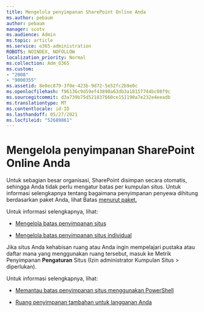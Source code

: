```yaml
---
title: Mengelola penyimpanan SharePoint Online Anda
ms.author: pebaum
author: pebaum
manager: scotv
ms.audience: Admin
ms.topic: article
ms.service: o365-administration
ROBOTS: NOINDEX, NOFOLLOW
localization_priority: Normal
ms.collection: Adm_O365
ms.custom:
- "2008"
- "9000355"
ms.assetid: 8e0ec879-3f0e-423b-9d72-5e52fc2b9e0c
ms.openlocfilehash: f96136c9d59ef43890a63db3a18157744bc08f9c
ms.sourcegitcommit: d3a739b75d521837660ce151190a7e232e4eeadb
ms.translationtype: MT
ms.contentlocale: id-ID
ms.lasthandoff: 05/27/2021
ms.locfileid: "52689861"
---
```

# <a name="manage-your-sharepoint-online-storage"></a>Mengelola penyimpanan SharePoint Online Anda

Untuk sebagian besar organisasi, SharePoint disimpan secara otomatis, sehingga Anda tidak perlu mengatur batas per kumpulan situs. Untuk informasi selengkapnya tentang bagaimana penyimpanan penyewa dihitung berdasarkan paket Anda, lihat Batas [menurut paket.](/office365/servicedescriptions/sharepoint-online-service-description/sharepoint-online-limits?redirectedfrom=MSDN#limits-by-plan)

Untuk informasi selengkapnya, lihat:

- [Mengelola batas penyimpanan situs](/sharepoint/manage-site-collection-storage-limits)

- [Mengelola batas penyimpanan situs individual](/sharepoint/manage-site-collection-storage-limits#manage-individual-site-storage-limits)

Jika situs Anda kehabisan ruang atau Anda ingin mempelajari pustaka atau daftar mana yang menggunakan ruang tersebut, masuk ke Metrik Penyimpanan **Pengaturan** Situs (Izin administrator Kumpulan Situs  >   diperlukan).

Untuk informasi selengkapnya, lihat:

- [Memantau batas penyimpanan situs menggunakan PowerShell](/sharepoint/manage-site-collection-storage-limits#monitor-site-storage-limits-by-using-powershell)

- [Ruang penyimpanan tambahan untuk langganan Anda](/microsoft-365/commerce/add-storage-space) 
  